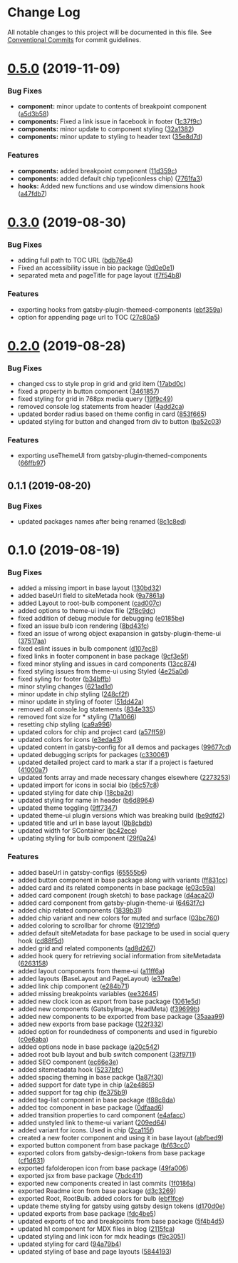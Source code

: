# Change Log

All notable changes to this project will be documented in this file.
See [Conventional Commits](https://conventionalcommits.org) for commit guidelines.

# [0.5.0](https://github.com/sonapraneeth-a/sonapraneeth-gatsby-themes/compare/@sonapraneeth/gatsby-plugin-themed-components@0.4.0...@sonapraneeth/gatsby-plugin-themed-components@0.5.0) (2019-11-09)

### Bug Fixes

- **component:** minor update to contents of breakpoint component ([a5d3b58](https://github.com/sonapraneeth-a/sonapraneeth-gatsby-themes/commit/a5d3b58))
- **components:** Fixed a link issue in facebook in footer ([1c37f9c](https://github.com/sonapraneeth-a/sonapraneeth-gatsby-themes/commit/1c37f9c))
- **components:** minor update to component styling ([32a1382](https://github.com/sonapraneeth-a/sonapraneeth-gatsby-themes/commit/32a1382))
- **components:** minor update to styling to header text ([35e8d7d](https://github.com/sonapraneeth-a/sonapraneeth-gatsby-themes/commit/35e8d7d))

### Features

- **components:** added breakpoint component ([11d359c](https://github.com/sonapraneeth-a/sonapraneeth-gatsby-themes/commit/11d359c))
- **components:** added default chip type(iconless chip) ([7761fa3](https://github.com/sonapraneeth-a/sonapraneeth-gatsby-themes/commit/7761fa3))
- **hooks:** Added new functions and use window dimensions hook ([a47fdb7](https://github.com/sonapraneeth-a/sonapraneeth-gatsby-themes/commit/a47fdb7))

# [0.3.0](https://github.com/sonapraneeth-a/sonapraneeth-gatsby-themes/compare/@sonapraneeth/gatsby-plugin-themed-components@0.2.0...@sonapraneeth/gatsby-plugin-themed-components@0.3.0) (2019-08-30)

### Bug Fixes

- adding full path to TOC URL ([bdb76e4](https://github.com/sonapraneeth-a/sonapraneeth-gatsby-themes/commit/bdb76e4))
- Fixed an accessibility issue in bio package ([9d0e0e1](https://github.com/sonapraneeth-a/sonapraneeth-gatsby-themes/commit/9d0e0e1))
- separated meta and pageTitle for page layout ([f7f54b8](https://github.com/sonapraneeth-a/sonapraneeth-gatsby-themes/commit/f7f54b8))

### Features

- exporting hooks from gatsby-plugin-themeed-components ([ebf359a](https://github.com/sonapraneeth-a/sonapraneeth-gatsby-themes/commit/ebf359a))
- option for appending page url to TOC ([27c80a5](https://github.com/sonapraneeth-a/sonapraneeth-gatsby-themes/commit/27c80a5))

# [0.2.0](https://github.com/sonapraneeth-a/sonapraneeth-gatsby-themes/compare/@sonapraneeth/gatsby-plugin-themed-components@0.1.1...@sonapraneeth/gatsby-plugin-themed-components@0.2.0) (2019-08-28)

### Bug Fixes

- changed css to style prop in grid and grid item ([17abd0c](https://github.com/sonapraneeth-a/sonapraneeth-gatsby-themes/commit/17abd0c))
- fixed a property in button component ([3461857](https://github.com/sonapraneeth-a/sonapraneeth-gatsby-themes/commit/3461857))
- fixed styling for grid in 768px media query ([19f9c49](https://github.com/sonapraneeth-a/sonapraneeth-gatsby-themes/commit/19f9c49))
- removed console log statements from header ([4add2ca](https://github.com/sonapraneeth-a/sonapraneeth-gatsby-themes/commit/4add2ca))
- updated border radius based on theme config in card ([853f665](https://github.com/sonapraneeth-a/sonapraneeth-gatsby-themes/commit/853f665))
- updated styling for button and changed from div to button ([ba52c03](https://github.com/sonapraneeth-a/sonapraneeth-gatsby-themes/commit/ba52c03))

### Features

- exporting useThemeUI from gatsby-plugin-themed-components ([66ffb97](https://github.com/sonapraneeth-a/sonapraneeth-gatsby-themes/commit/66ffb97))

## 0.1.1 (2019-08-20)

### Bug Fixes

- updated packages names after being renamed ([8c1c8ed](https://github.com/sonapraneeth-a/sonapraneeth-gatsby-themes/commit/8c1c8ed))

# 0.1.0 (2019-08-19)

### Bug Fixes

- added a missing import in base layout ([130bd32](https://github.com/sonapraneeth-a/sonapraneeth-gatsby-themes/commit/130bd32))
- added baseUrl field to siteMetada hook ([9a7861a](https://github.com/sonapraneeth-a/sonapraneeth-gatsby-themes/commit/9a7861a))
- added Layout to root-bulb component ([cad007c](https://github.com/sonapraneeth-a/sonapraneeth-gatsby-themes/commit/cad007c))
- added options to theme-ui index file ([2f8c9dc](https://github.com/sonapraneeth-a/sonapraneeth-gatsby-themes/commit/2f8c9dc))
- fixed addition of debug module for debugging ([e0185be](https://github.com/sonapraneeth-a/sonapraneeth-gatsby-themes/commit/e0185be))
- fixed an issue bulb icon rendering ([8bd43fc](https://github.com/sonapraneeth-a/sonapraneeth-gatsby-themes/commit/8bd43fc))
- fixed an issue of wrong object exapansion in gatsby-plugin-theme-ui ([37517aa](https://github.com/sonapraneeth-a/sonapraneeth-gatsby-themes/commit/37517aa))
- fixed eslint issues in bulb component ([d107ec8](https://github.com/sonapraneeth-a/sonapraneeth-gatsby-themes/commit/d107ec8))
- fixed links in footer component in base package ([9cf3e5f](https://github.com/sonapraneeth-a/sonapraneeth-gatsby-themes/commit/9cf3e5f))
- fixed minor styling and issues in card components ([13cc874](https://github.com/sonapraneeth-a/sonapraneeth-gatsby-themes/commit/13cc874))
- fixed styling issues from theme-ui using Styled ([4e25a0d](https://github.com/sonapraneeth-a/sonapraneeth-gatsby-themes/commit/4e25a0d))
- fixed syling for footer ([b34bffb](https://github.com/sonapraneeth-a/sonapraneeth-gatsby-themes/commit/b34bffb))
- minor styling changes ([621ad1d](https://github.com/sonapraneeth-a/sonapraneeth-gatsby-themes/commit/621ad1d))
- minor update in chip styling ([248cf2f](https://github.com/sonapraneeth-a/sonapraneeth-gatsby-themes/commit/248cf2f))
- minor update in styling of footer ([51dd42a](https://github.com/sonapraneeth-a/sonapraneeth-gatsby-themes/commit/51dd42a))
- removed all console.log statements ([834e335](https://github.com/sonapraneeth-a/sonapraneeth-gatsby-themes/commit/834e335))
- removed font size for \* styling ([71a1066](https://github.com/sonapraneeth-a/sonapraneeth-gatsby-themes/commit/71a1066))
- resetting chip styling ([ca9a996](https://github.com/sonapraneeth-a/sonapraneeth-gatsby-themes/commit/ca9a996))
- updated colors for chip and project card ([a57ff59](https://github.com/sonapraneeth-a/sonapraneeth-gatsby-themes/commit/a57ff59))
- updated colors for icons ([e3eda43](https://github.com/sonapraneeth-a/sonapraneeth-gatsby-themes/commit/e3eda43))
- updated content in gatsby-config for all demos and packages ([99677cd](https://github.com/sonapraneeth-a/sonapraneeth-gatsby-themes/commit/99677cd))
- updated debugging scripts for packages ([c330061](https://github.com/sonapraneeth-a/sonapraneeth-gatsby-themes/commit/c330061))
- updated detailed project card to mark a star if a project is faetured ([41000a7](https://github.com/sonapraneeth-a/sonapraneeth-gatsby-themes/commit/41000a7))
- updated fonts array and made necessary changes elsewhere ([2273253](https://github.com/sonapraneeth-a/sonapraneeth-gatsby-themes/commit/2273253))
- updated import for icons in social bio ([b6c57c8](https://github.com/sonapraneeth-a/sonapraneeth-gatsby-themes/commit/b6c57c8))
- updated styling for date chip ([18cba2d](https://github.com/sonapraneeth-a/sonapraneeth-gatsby-themes/commit/18cba2d))
- updated styling for name in header ([b6d8964](https://github.com/sonapraneeth-a/sonapraneeth-gatsby-themes/commit/b6d8964))
- updated theme toggling ([9ff7347](https://github.com/sonapraneeth-a/sonapraneeth-gatsby-themes/commit/9ff7347))
- updated theme-ui plugin versions which was breaking build ([be9dfd2](https://github.com/sonapraneeth-a/sonapraneeth-gatsby-themes/commit/be9dfd2))
- updated title and url in base layout ([0b8cbdb](https://github.com/sonapraneeth-a/sonapraneeth-gatsby-themes/commit/0b8cbdb))
- updated width for SContainer ([bc42ece](https://github.com/sonapraneeth-a/sonapraneeth-gatsby-themes/commit/bc42ece))
- updating styling for bulb component ([29f0a24](https://github.com/sonapraneeth-a/sonapraneeth-gatsby-themes/commit/29f0a24))

### Features

- added baseUrl in gatsby-configs ([65555b6](https://github.com/sonapraneeth-a/sonapraneeth-gatsby-themes/commit/65555b6))
- added button component in base package along with variants ([ff831cc](https://github.com/sonapraneeth-a/sonapraneeth-gatsby-themes/commit/ff831cc))
- added card and its related components in base package ([e03c59a](https://github.com/sonapraneeth-a/sonapraneeth-gatsby-themes/commit/e03c59a))
- added card component (rough sketch) to base package ([d4aca20](https://github.com/sonapraneeth-a/sonapraneeth-gatsby-themes/commit/d4aca20))
- added card component from gatsby-plugin-theme-ui ([6463f7c](https://github.com/sonapraneeth-a/sonapraneeth-gatsby-themes/commit/6463f7c))
- added chip related components ([1839b31](https://github.com/sonapraneeth-a/sonapraneeth-gatsby-themes/commit/1839b31))
- added chip variant and new colors for muted and surface ([03bc760](https://github.com/sonapraneeth-a/sonapraneeth-gatsby-themes/commit/03bc760))
- added coloring to scrollbar for chrome ([91219fd](https://github.com/sonapraneeth-a/sonapraneeth-gatsby-themes/commit/91219fd))
- added default siteMetadata for base package to be used in social query hook ([cd88f5d](https://github.com/sonapraneeth-a/sonapraneeth-gatsby-themes/commit/cd88f5d))
- added grid and related components ([ad8d267](https://github.com/sonapraneeth-a/sonapraneeth-gatsby-themes/commit/ad8d267))
- added hook query for retrieving social information from siteMetadata ([6263158](https://github.com/sonapraneeth-a/sonapraneeth-gatsby-themes/commit/6263158))
- added layout components from theme-ui ([a11ff6a](https://github.com/sonapraneeth-a/sonapraneeth-gatsby-themes/commit/a11ff6a))
- added layouts (BaseLayout and PageLayout) ([e37ea9e](https://github.com/sonapraneeth-a/sonapraneeth-gatsby-themes/commit/e37ea9e))
- added link chip component ([e284b71](https://github.com/sonapraneeth-a/sonapraneeth-gatsby-themes/commit/e284b71))
- added missing breakpoints variables ([ee32645](https://github.com/sonapraneeth-a/sonapraneeth-gatsby-themes/commit/ee32645))
- added new clock icon as export from base package ([1061e5d](https://github.com/sonapraneeth-a/sonapraneeth-gatsby-themes/commit/1061e5d))
- added new components (GatsbyImage, HeadMeta) ([f39699b](https://github.com/sonapraneeth-a/sonapraneeth-gatsby-themes/commit/f39699b))
- added new components to be exported from base package ([35aaa99](https://github.com/sonapraneeth-a/sonapraneeth-gatsby-themes/commit/35aaa99))
- added new exports from base package ([122f332](https://github.com/sonapraneeth-a/sonapraneeth-gatsby-themes/commit/122f332))
- added option for roundedness of components and used in figurebio ([c0e6aba](https://github.com/sonapraneeth-a/sonapraneeth-gatsby-themes/commit/c0e6aba))
- added options node in base package ([a20c542](https://github.com/sonapraneeth-a/sonapraneeth-gatsby-themes/commit/a20c542))
- added root bulb layout and bulb switch component ([33f9711](https://github.com/sonapraneeth-a/sonapraneeth-gatsby-themes/commit/33f9711))
- added SEO component ([ec66e3e](https://github.com/sonapraneeth-a/sonapraneeth-gatsby-themes/commit/ec66e3e))
- added sitemetadata hook ([5237bfc](https://github.com/sonapraneeth-a/sonapraneeth-gatsby-themes/commit/5237bfc))
- added spacing theming in base packge ([1a87f30](https://github.com/sonapraneeth-a/sonapraneeth-gatsby-themes/commit/1a87f30))
- added support for date type in chip ([a2e4865](https://github.com/sonapraneeth-a/sonapraneeth-gatsby-themes/commit/a2e4865))
- added support for tag chip ([fe375b9](https://github.com/sonapraneeth-a/sonapraneeth-gatsby-themes/commit/fe375b9))
- added tag-list component in base package ([f88c8da](https://github.com/sonapraneeth-a/sonapraneeth-gatsby-themes/commit/f88c8da))
- added toc component in base package ([0dfaad6](https://github.com/sonapraneeth-a/sonapraneeth-gatsby-themes/commit/0dfaad6))
- added transition properties to card component ([e4afacc](https://github.com/sonapraneeth-a/sonapraneeth-gatsby-themes/commit/e4afacc))
- added unstyled link to theme-ui variant ([209ed64](https://github.com/sonapraneeth-a/sonapraneeth-gatsby-themes/commit/209ed64))
- added variant for icons. Used in chip ([2ca115f](https://github.com/sonapraneeth-a/sonapraneeth-gatsby-themes/commit/2ca115f))
- created a new footer component and using it in base layout ([abfbed9](https://github.com/sonapraneeth-a/sonapraneeth-gatsby-themes/commit/abfbed9))
- exported button component from base package ([bf63cc0](https://github.com/sonapraneeth-a/sonapraneeth-gatsby-themes/commit/bf63cc0))
- exported colors from gatsby-design-tokens from base package ([cf1d631](https://github.com/sonapraneeth-a/sonapraneeth-gatsby-themes/commit/cf1d631))
- exported fafolderopen icon from base package ([49fa006](https://github.com/sonapraneeth-a/sonapraneeth-gatsby-themes/commit/49fa006))
- exported jsx from base package ([7bdc41f](https://github.com/sonapraneeth-a/sonapraneeth-gatsby-themes/commit/7bdc41f))
- exported new components created in last commits ([1f0186a](https://github.com/sonapraneeth-a/sonapraneeth-gatsby-themes/commit/1f0186a))
- exported Readme icon from base package ([d3c3269](https://github.com/sonapraneeth-a/sonapraneeth-gatsby-themes/commit/d3c3269))
- exported Root, RootBulb. added colors for bulb ([ebf1fce](https://github.com/sonapraneeth-a/sonapraneeth-gatsby-themes/commit/ebf1fce))
- update theme styling for gatsby using gatsby design tokens ([d170d0e](https://github.com/sonapraneeth-a/sonapraneeth-gatsby-themes/commit/d170d0e))
- updated exports from base package ([fdc4be5](https://github.com/sonapraneeth-a/sonapraneeth-gatsby-themes/commit/fdc4be5))
- updated exports of toc and breakpoints from base package ([5f4b4d5](https://github.com/sonapraneeth-a/sonapraneeth-gatsby-themes/commit/5f4b4d5))
- updated h1 component for MDX files in blog ([2115fca](https://github.com/sonapraneeth-a/sonapraneeth-gatsby-themes/commit/2115fca))
- updated styling and link icon for mdx headings ([f9c3051](https://github.com/sonapraneeth-a/sonapraneeth-gatsby-themes/commit/f9c3051))
- updated styling for card ([94a79b4](https://github.com/sonapraneeth-a/sonapraneeth-gatsby-themes/commit/94a79b4))
- updated styling of base and page layouts ([5844193](https://github.com/sonapraneeth-a/sonapraneeth-gatsby-themes/commit/5844193))
